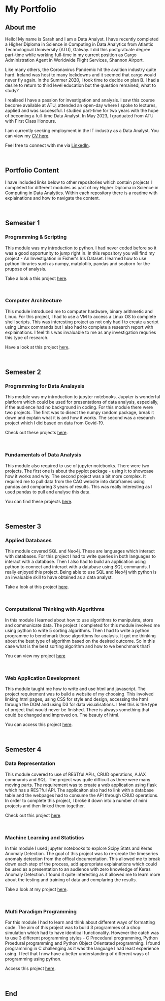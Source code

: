 # My Portfolio

## About me
Hello! My name is Sarah and I am a Data Analyst. I have recently completed a Higher Diploma in Science in Computing in Data Analytics from Atlantic Technological Unniversity (ATU), Galway. I did this postgratuate degree part-time while working full-time in my current position as Cargo Administration Agent in Worldwide Flight Services, Shannon Airport. 

Like many others, the Coronavirus Pandemic hit the avaition industry quite hard. Ireland was host to many lockdowns and it seemed that cargo would never fly again. In the Summer 2020, I took time to decide on plan B. I had a desire to return to third level education but the question remained, what to study? 

I realised I have a passion for investigation and analysis. I saw this course become available at ATU, attended an open-day where I spoke to lectures, applied and was successful. I studied part-time for two years with the hope of becoming a full-time Data Analyst. In May 2023, I graduated from ATU with First Class Honours. 

I am currently seeking employment in the IT industry as a Data Analyst. You can view my [CV here]().

Feel free to connect with me via [LinkedIn](https://www.linkedin.com/in/sarah-mcnelis-09112a242).

<br>

## Portfolio Content
I have included links below to other repositories which contain projects I completed for different modules as part of my Higher Diploma in Science in Computing in Data Analytics. Within each repository there is a readme with explainations and how to navigate the content. 

<br>

## Semester 1

### Programming & Scripting
This module was my introduction to python. I had never coded before so it was a good opportunity to jump right in. In this repository you will find my project - An Investigation in Fisher's Iris Dataset. I learned how to use python libraries such as numpy, matplotlib, pandas and seaborn for the prupose of analysis. 

Take a look a this project [here](https://github.com/SarahMcNelis/Programming-and-Scripting). 

<br>

### Computer Architecture
This module introduced me to computer hardware, binary arithmetic and Linux. For this project, I had to use a VM to access a Linux OS to complete shell scripts. This was interesting project as not only had I to create a script using Limux commands but I also had to complete a research report with explainations. I feel this was invaluable to me as any investigation requries this type of research.

Have a look at this project [here](https://github.com/SarahMcNelis/Computer-Architecture).

<br>

## Semester 2

### Programming for Data Analaysis
This module was my introduction to jupyter notebooks. Jupyter is wonderful platform which could be used for presentations of data analysis, especially, if the audience had no background in coding. For this module there were two projects. The first was to disect the numpy random package, break it down and explain what it is and how it works. The second was a research project which I did based on data from Covid-19. 

Check out these projects [here](https://github.com/SarahMcNelis/Programming-for-Data-Analysis).

<br>

### Fundamentals of Data Analysis
This module also required to use of jupyter notebooks. There were two projects. The first one is about the pyplot package - using it to showcase how it works and why. The second project was a bit more complex. It required me to pull data from the CAO website into dataframes using pandas and comparing 3 years of results. This was really interesting as I used pandas to pull and analyse this data. 

You can find these projects [here](https://github.com/SarahMcNelis/Fundamentals-of-Data-Analysis).

<br>

## Semester 3

### Applied Databases
This module covered SQL and Neo4j. These are languages which interact with databases. For this project I had to write queries in both languages to interact with a database. Then I also had to build an application using python to connect and interact with a database using SQL commands. I really enjoyed this project. Being able to use SQL and Neo4j with python is an invaluable skill to have obtained as a data analyst. 

Take a look at this project [here](https://github.com/SarahMcNelis/Applied-Databases).

<br>

### Computational Thinking with Algorithms 
In this module I learned about how to use algorithms to manipulate, store and communicate data. The project I completed for this module involved me using python to write 5 sorting algorithms. Then I had to write a python programme to benchmark those algorithms for analysis. It got me thinking about the best type of algorithm based on the desired outcome. So in this case what is the best sorting algorithm and how to we benchmark that? 

You can view my project [here](https://github.com/SarahMcNelis/Computational-Thinking-with-Algorithms)

<br>

### Web Application Development
This module taught me how to write and use html and javascript. The project requirement was to build a website of my choosing. This involved linking html pages, using CSS for style and design, accessing the html through the DOM and using D3 for data visualisations. I feel this is the type of project that would never be finished. There is always something that could be changed and improved on. The beauty of html. 

You can access this project [here](https://github.com/SarahMcNelis/Web-Applications-Development). 

<br>

## Semester 4

### Data Representation
This module covered to use of RESTful APIs, CRUD operations, AJAX commands and SQL. The project was quite difficult as there were many moving parts. The requirement was to create a web application using flask which has a RESTful API. The applicaiton also had to link with a database table and the webpages had to consume the API through CRUD operations. In order to complete this project, I broke it down into a number of mini projects and then linked them together. 

Check out this project [here](https://github.com/SarahMcNelis/Data-Representation).

<br>

### Machine Learning and Statistics
In this module I used jupyter notebooks to explore Scipy Stats and Keras Anomaly Detection. The goal of this project was to re-create the timeseries anomaly detection from the offical documentation. This allowed me to break down each step of the process, add appropriate explainations which could be used as a presentation to an audience with zero knowledge of Keras Anomaly Detection. I found it quite interesting as it allowed me to learn more about the testing and training of data and complaring the results. 

Take a look at my project [here](https://github.com/SarahMcNelis/Machine-Learning-and-Statistics). 

<br>

### Multi Paradigm Programming
For this module I had to learn and think about different ways of formatting code. The aim of this project was to build 3 programmes of a shop simulation which had to have identical functionality. However the catch was to use 3 different programming styles - C Procedural programming, Python Proedural programming and Python Object Orientated programming. I found programming in C challenging as it was the language I had least experience using. I feel that I now have a better understanding of different ways of programming using python. 

Access this project [here](https://github.com/SarahMcNelis/Multi-Paradigm-Programming). 

<br>

## End
